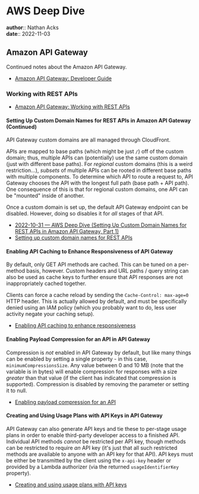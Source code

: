 # AWS Deep Dive

**author**:: Nathan Acks  
**date**:: 2022-11-03

## Amazon API Gateway

Continued notes about the Amazon API Gateway.

* [Amazon API Gateway: Developer Guide](https://docs.aws.amazon.com/apigateway/latest/developerguide/welcome.html)

### Working with REST APIs

* [Amazon API Gateway: Working with REST APIs](https://docs.aws.amazon.com/apigateway/latest/developerguide/apigateway-rest-api.html)

#### Setting Up Custom Domain Names for REST APIs in Amazon API Gateway (Continued)

API Gateway custom domains are all managed through CloudFront.

APIs are mapped to base paths (which might be just `/`) off of the custom domain; thus, multiple APIs can (potentially) use the same custom domain (just with different base paths). For *regional* custom domains (this is a weird restriction…), *subsets* of multiple APIs can be rooted in different base paths with multiple components. To determine which API to route a request to, API Gateway chooses the API with the longest full path (base path + API path). One consequence of this is that for regional custom domains, one API can be "mounted" inside of another.

Once a custom domain is set up, the default API Gateway endpoint can be disabled. However, doing so disables it for *all* stages of that API.

* [2022-10-31 — AWS Deep Dive (Setting Up Custom Domain Names for REST APIs in Amazon API Gateway, Part 1)](2022-10-31-aws-deep-dive.md)
* [Setting up custom domain names for REST APIs](https://docs.aws.amazon.com/apigateway/latest/developerguide/how-to-custom-domains.html)

#### Enabling API Caching to Enhance Responsiveness  of API Gateway

By default, only GET API methods are cached. This can be tuned on a per-method basis, however. Custom headers and URL paths / query string can also be used as cache keys to further ensure that API responses are not inappropriately cached together.

Clients can force a cache reload by sending the `Cache-Control: max-age=0` HTTP header. This is actually allowed by default, and must be specifically denied using an IAM policy (which you probably want to do, less user activity negate your caching setup).

* [Enabling API caching to enhance responsiveness](https://docs.aws.amazon.com/apigateway/latest/developerguide/api-gateway-caching.html)

#### Enabling Payload Compression for an API in API Gateway

Compression is *not* enabled in API Gateway by default, but like many things can be enabled by setting a single property - in this case, `minimumCompressionsSize`. Any value between 0 and 10 MB (note that the variable is in bytes) will enable compression for responses with a size *greater* than that value (if the client has indicated that compression is supported). Compression is disabled by removing the parameter or setting it to null.

* [Enabling payload compression for an API](https://docs.aws.amazon.com/apigateway/latest/developerguide/api-gateway-gzip-compression-decompression.html)

#### Creating and Using Usage Plans with API Keys in API Gateway

API Gateway can also generate API keys and tie these to per-stage usage plans in order to enable third-party developer access to a finished API. Individual API methods *cannot* be restricted per API key, though methods can be restricted to require *an* API key (it's just that all such restricted methods are available to anyone with an API key for that API). API keys must be either be transmitted by the client using the `x-api-key` header or provided by a Lambda authorizer (via the returned `usageIdentifierKey` property).

* [Creating and using usage plans with API keys](https://docs.aws.amazon.com/apigateway/latest/developerguide/api-gateway-api-usage-plans.html)
